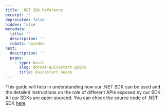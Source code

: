 ```yaml
---
title: .NET SDK Reference
excerpt: ''
deprecated: false
hidden: false
metadata:
  title: ''
  description: ''
  robots: noindex
next:
  description: ''
  pages:
    - type: basic
      slug: dotnet-quickstart-guide
      title: Quickstart Guide
---
```

This guide will help in understanding how our .NET SDK can be used and the detailed instructions on the role of different APIs exposed by our SDK. All our SDKs are open-sourced. You can check the source code of .NET SDK [here](https://github.com/wingify/vwo-dotnet-sdk).

